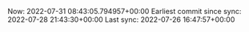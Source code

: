 Now: 2022-07-31 08:43:05.794957+00:00 Earliest commit since sync: 2022-07-28 21:43:30+00:00 Last sync: 2022-07-26 16:47:57+00:00
